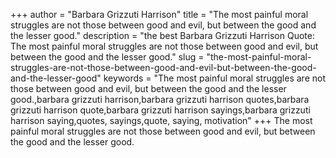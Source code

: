 +++
author = "Barbara Grizzuti Harrison"
title = "The most painful moral struggles are not those between good and evil, but between the good and the lesser good."
description = "the best Barbara Grizzuti Harrison Quote: The most painful moral struggles are not those between good and evil, but between the good and the lesser good."
slug = "the-most-painful-moral-struggles-are-not-those-between-good-and-evil-but-between-the-good-and-the-lesser-good"
keywords = "The most painful moral struggles are not those between good and evil, but between the good and the lesser good.,barbara grizzuti harrison,barbara grizzuti harrison quotes,barbara grizzuti harrison quote,barbara grizzuti harrison sayings,barbara grizzuti harrison saying,quotes, sayings,quote, saying, motivation"
+++
The most painful moral struggles are not those between good and evil, but between the good and the lesser good.
